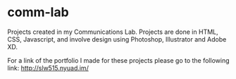 # comm-lab
Projects created in my Communications Lab. Projects are done in HTML, CSS, Javascript, and involve design using Photoshop, Illustrator and Adobe XD. 

For a link of the portfolio I made for these projects please go to the following link: http://slw515.nyuad.im/
